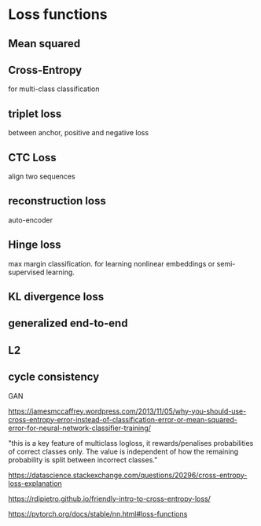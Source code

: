 
# Loss functions

## Mean squared

## Cross-Entropy

for multi-class classification

## triplet loss 

between anchor, positive and negative loss

## CTC Loss 

align two sequences

## reconstruction loss 

auto-encoder

## Hinge loss 

max margin classification.  for learning nonlinear embeddings or semi-supervised learning.

## KL divergence loss 

## generalized end-to-end

## L2

## cycle consistency

GAN


https://jamesmccaffrey.wordpress.com/2013/11/05/why-you-should-use-cross-entropy-error-instead-of-classification-error-or-mean-squared-error-for-neural-network-classifier-training/

"this is a key feature of multiclass logloss, it rewards/penalises probabilities of correct classes only. The value is independent of how the remaining probability is split between incorrect classes."

https://datascience.stackexchange.com/questions/20296/cross-entropy-loss-explanation

https://rdipietro.github.io/friendly-intro-to-cross-entropy-loss/

https://pytorch.org/docs/stable/nn.html#loss-functions
